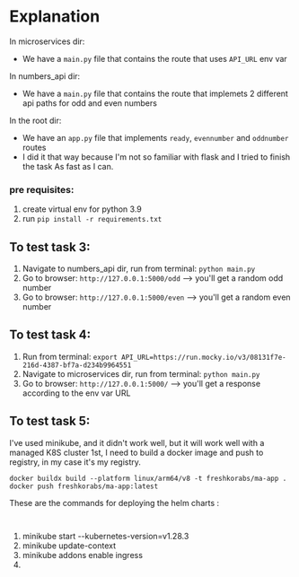 # Explanation
In microservices dir:
- We have a `main.py` file that contains the route that uses `API_URL` env var

In numbers_api dir:
- We have a `main.py` file that contains the route that implemets 2 different api paths for odd and even numbers

In the root dir:
- We have an `app.py` file that implements `ready`, `evennumber` and `oddnumber` routes
- I did it that way because I'm not so familiar with flask and I tried to finish the task As fast as I can.

### pre requisites:
1. create virtual env for python 3.9
2. run `pip install -r requirements.txt`

## To test task 3:
1. Navigate to numbers_api dir, run from terminal: `python main.py`
2. Go to browser: `http://127.0.0.1:5000/odd` --> you'll get a random odd number
3. Go to browser: `http://127.0.0.1:5000/even` --> you'll get a random even number

## To test task 4:
1. Run from terminal: `export API_URL=https://run.mocky.io/v3/08131f7e-216d-4387-bf7a-d234b9964551`
2. Navigate to microservices dir, run from terminal: `python main.py`
3. Go to browser: `http://127.0.0.1:5000/` --> you'll get a response according to the env var URL

## To test task 5:
I've used minikube, and it didn't work well, but it will work well with a managed K8S cluster 
1st, I need to build a docker image and push to registry, in my case it's my registry.
```
docker buildx build --platform linux/arm64/v8 -t freshkorabs/ma-app .
docker push freshkorabs/ma-app:latest
```

These are the commands for deploying the helm charts :
```


```

1. minikube start --kubernetes-version=v1.28.3
2. minikube update-context
3. minikube addons enable ingress
4. 
